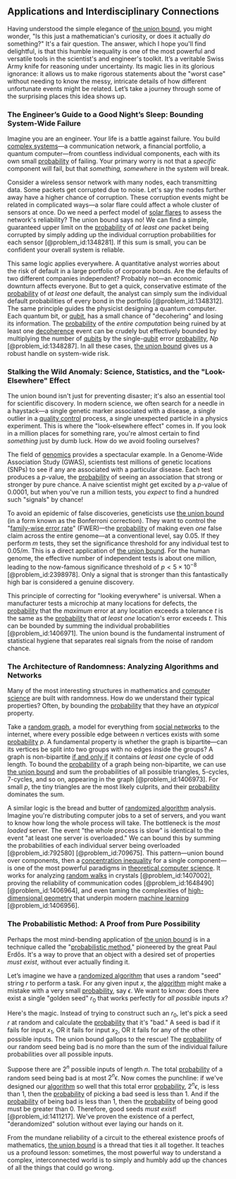 ## Applications and Interdisciplinary Connections

Having understood the simple elegance of [the union bound](@article_id:271105), you might wonder, "Is this just a mathematician's curiosity, or does it actually *do* something?" It's a fair question. The answer, which I hope you'll find delightful, is that this humble inequality is one of the most powerful and versatile tools in the scientist's and engineer's toolkit. It’s a veritable Swiss Army knife for reasoning under uncertainty. Its magic lies in its glorious ignorance: it allows us to make rigorous statements about the "worst case" without needing to know the messy, intricate details of how different unfortunate events might be related. Let’s take a journey through some of the surprising places this idea shows up.

### The Engineer’s Guide to a Good Night’s Sleep: Bounding System-Wide Failure

Imagine you are an engineer. Your life is a battle against failure. You build [complex systems](@article_id:137572)—a communication network, a financial portfolio, a quantum computer—from countless individual components, each with its own small [probability](@article_id:263106) of failing. Your primary worry is not that a *specific* component will fail, but that *something, somewhere* in the system will break.

Consider a wireless sensor network with many nodes, each transmitting data. Some packets get corrupted due to noise. Let's say the nodes further away have a higher chance of corruption. These corruption events might be related in complicated ways—a solar flare could affect a whole cluster of sensors at once. Do we need a perfect model of [solar flares](@article_id:203551) to assess the network's reliability? The union bound says no! We can find a simple, guaranteed upper limit on the [probability](@article_id:263106) of *at least one* packet being corrupted by simply adding up the individual corruption probabilities for each sensor [@problem_id:1348281]. If this sum is small, you can be confident your overall system is reliable.

This same logic applies everywhere. A quantitative analyst worries about the risk of default in a large portfolio of corporate bonds. Are the defaults of two different companies independent? Probably not—an economic downturn affects everyone. But to get a quick, conservative estimate of the [probability](@article_id:263106) of *at least one* default, the analyst can simply sum the individual default probabilities of every bond in the portfolio [@problem_id:1348312]. The same principle guides the physicist designing a quantum computer. Each quantum bit, or [qubit](@article_id:137434), has a small chance of "decohering" and losing its information. The [probability](@article_id:263106) of the *entire computation* being ruined by at least one [decoherence](@article_id:144663) event can be crudely but effectively bounded by multiplying the number of [qubits](@article_id:139468) by the single-[qubit](@article_id:137434) error [probability](@article_id:263106), $Np$ [@problem_id:1348287]. In all these cases, [the union bound](@article_id:271105) gives us a robust handle on system-wide risk.

### Stalking the Wild Anomaly: Science, Statistics, and the "Look-Elsewhere" Effect

The union bound isn't just for preventing disaster; it's also an essential tool for scientific discovery. In modern science, we often search for a needle in a haystack—a single genetic marker associated with a disease, a single outlier in a [quality control](@article_id:192130) process, a single unexpected particle in a physics experiment. This is where the "look-elsewhere effect" comes in. If you look in a million places for something rare, you're almost certain to find *something* just by dumb luck. How do we avoid fooling ourselves?

The field of [genomics](@article_id:137629) provides a spectacular example. In a Genome-Wide Association Study (GWAS), scientists test millions of genetic locations (SNPs) to see if any are associated with a particular disease. Each test produces a $p$-value, the [probability](@article_id:263106) of seeing an association that strong or stronger by pure chance. A naive scientist might get excited by a $p$-value of $0.0001$, but when you've run a million tests, you *expect* to find a hundred such "signals" by chance!

To avoid an epidemic of false discoveries, geneticists use [the union bound](@article_id:271105) (in a form known as the Bonferroni correction). They want to control the "[family-wise error rate](@article_id:175247)" (FWER)—the [probability](@article_id:263106) of making even *one* false claim across the entire genome—at a conventional level, say $0.05$. If they perform $m$ tests, they set the significance threshold for any individual test to $0.05 / m$. This is a direct application of [the union bound](@article_id:271105). For the human genome, the effective number of independent tests is about one million, leading to the now-famous significance threshold of $p \lt 5 \times 10^{-8}$ [@problem_id:2398978]. Only a signal that is stronger than this fantastically high bar is considered a genuine discovery.

This principle of correcting for "looking everywhere" is universal. When a manufacturer tests a microchip at many locations for defects, the [probability](@article_id:263106) that the *maximum* error at any location exceeds a tolerance $t$ is the same as the [probability](@article_id:263106) that *at least one* location's error exceeds $t$. This can be bounded by summing the individual probabilities [@problem_id:1406971]. The union bound is the fundamental instrument of statistical hygiene that separates real signals from the noise of random chance.

### The Architecture of Randomness: Analyzing Algorithms and Networks

Many of the most interesting structures in mathematics and [computer science](@article_id:150299) are built with randomness. How do we understand their typical properties? Often, by bounding the [probability](@article_id:263106) that they have an *atypical* property.

Take a [random graph](@article_id:265907), a model for everything from [social networks](@article_id:262644) to the internet, where every possible edge between $n$ vertices exists with some [probability](@article_id:263106) $p$. A fundamental property is whether the graph is bipartite—can its vertices be split into two groups with no edges inside the groups? A graph is non-bipartite [if and only if](@article_id:262623) it contains *at least one* cycle of odd length. To bound the [probability](@article_id:263106) of a graph being non-bipartite, we can use [the union bound](@article_id:271105) and sum the probabilities of all possible triangles, 5-cycles, 7-cycles, and so on, appearing in the graph [@problem_id:1406973]. For small $p$, the tiny triangles are the most likely culprits, and their [probability](@article_id:263106) dominates the sum.

A similar logic is the bread and butter of [randomized algorithm](@article_id:262152) analysis. Imagine you're distributing computer jobs to a set of servers, and you want to know how long the whole process will take. The bottleneck is the *most loaded* server. The event "the whole process is slow" is identical to the event "at least one server is overloaded." We can bound this by summing the probabilities of each individual server being overloaded [@problem_id:792580] [@problem_id:709675]. This pattern—union bound over components, then a [concentration inequality](@article_id:272872) for a single component—is one of the most powerful paradigms in [theoretical computer science](@article_id:262639). It works for analyzing [random walks](@article_id:159141) in crystals [@problem_id:1407002], proving the reliability of communication codes [@problem_id:1648490] [@problem_id:1406964], and even taming the complexities of [high-dimensional geometry](@article_id:143698) that underpin modern [machine learning](@article_id:139279) [@problem_id:1406956].

### The Probabilistic Method: A Proof from Pure Possibility

Perhaps the most mind-bending application of [the union bound](@article_id:271105) is in a technique called the "[probabilistic method](@article_id:197007)," pioneered by the great Paul Erdős. It's a way to prove that an object with a desired set of properties *must exist*, without ever actually finding it.

Let’s imagine we have a [randomized algorithm](@article_id:262152) that uses a random "seed" string $r$ to perform a task. For any given input $x$, the [algorithm](@article_id:267625) might make a mistake with a very small [probability](@article_id:263106), say $\epsilon$. We want to know: does there exist a single "golden seed" $r_0$ that works perfectly for *all possible* inputs $x$?

Here's the magic. Instead of trying to construct such an $r_0$, let's pick a seed $r$ at random and calculate the [probability](@article_id:263106) that it's "bad." A seed is bad if it fails for input $x_1$, OR it fails for input $x_2$, OR it fails for any of the other possible inputs. The union bound gallops to the rescue! The [probability](@article_id:263106) of our random seed being bad is no more than the sum of the individual failure probabilities over all possible inputs.

Suppose there are $2^n$ possible inputs of length $n$. The total [probability](@article_id:263106) of a random seed being bad is at most $2^n \epsilon$. Now comes the punchline: if we've designed our [algorithm](@article_id:267625) so well that this total error [probability](@article_id:263106), $2^n \epsilon$, is less than 1, then the [probability](@article_id:263106) of picking a bad seed is less than 1. And if the [probability](@article_id:263106) of being bad is less than 1, then the [probability](@article_id:263106) of being good must be greater than 0. Therefore, good seeds *must exist*! [@problem_id:1411217]. We've proven the existence of a perfect, "derandomized" solution without ever laying our hands on it.

From the mundane reliability of a circuit to the ethereal existence proofs of mathematics, [the union bound](@article_id:271105) is a thread that ties it all together. It teaches us a profound lesson: sometimes, the most powerful way to understand a complex, interconnected world is to simply and humbly add up the chances of all the things that could go wrong.